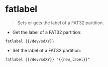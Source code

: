# fatlabel

> Sets or gets the label of a FAT32 partition.

- Get the label of a FAT32 partition: 

`fatlabel {{/dev/sdXY}}`

- Set the label of a FAT32 partition:

`fatlabel {{/dev/sdXY}} "{{new_label}}"`

